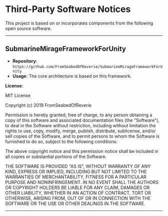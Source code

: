 # Third-Party Software Notices

This project is based on or incorporates components from the following open source software.

---

## SubmarineMirageFrameworkForUnity

* **Repository**: `https://github.com/FromSeabedOfReverie/SubmarineMirageFrameworkForUnity`
* **Usage**: The core architecture is based on this framework.

**License**:

MIT License

Copyright (c) 2019 FromSeabedOfReverie

Permission is hereby granted, free of charge, to any person obtaining a copy
of this software and associated documentation files (the "Software"), to deal
in the Software without restriction, including without limitation the rights
to use, copy, modify, merge, publish, distribute, sublicense, and/or sell
copies of the Software, and to permit persons to whom the Software is
furnished to do so, subject to the following conditions:

The above copyright notice and this permission notice shall be included in all
copies or substantial portions of the Software.

THE SOFTWARE IS PROVIDED "AS IS", WITHOUT WARRANTY OF ANY KIND, EXPRESS OR
IMPLIED, INCLUDING BUT NOT LIMITED TO THE WARRANTIES OF MERCHANTABILITY,
FITNESS FOR A PARTICULAR PURPOSE AND NONINFRINGEMENT. IN NO EVENT SHALL THE
AUTHORS OR COPYRIGHT HOLDERS BE LIABLE FOR ANY CLAIM, DAMAGES OR OTHER
LIABILITY, WHETHER IN AN ACTION OF CONTRACT, TORT OR OTHERWISE, ARISING FROM,
OUT OF OR IN CONNECTION WITH THE SOFTWARE OR THE USE OR OTHER DEALINGS IN THE
SOFTWARE.


---